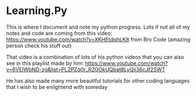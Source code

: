 # Learning.Py
This is where I document and note my python progress.
Lots if not all of my notes and code are coming from this video: https://www.youtube.com/watch?v=XKHEtdqhLK8 from Bro Code (amazing person check his stuff out)

That video is a combination of lots of his python videos that you can also see in this playlist made by him:
https://www.youtube.com/watch?v=6VElWbND-zg&list=PLZPZq0r_RZOOkUQbat8LyQii36cJf2SWT

He has also made many more beautiful tutorials for other coding languages that I wish to be enlightend with someday